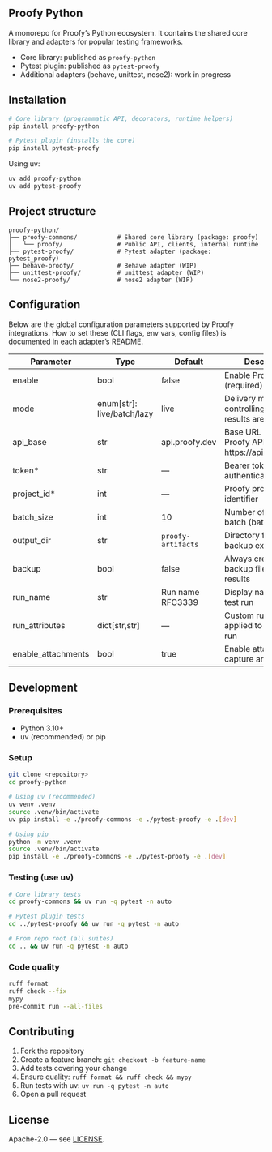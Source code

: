 ## Proofy Python

A monorepo for Proofy’s Python ecosystem. It contains the shared core library and adapters for popular testing frameworks.

- Core library: published as `proofy-python`
- Pytest plugin: published as `pytest-proofy`
- Additional adapters (behave, unittest, nose2): work in progress

## Installation

```bash
# Core library (programmatic API, decorators, runtime helpers)
pip install proofy-python

# Pytest plugin (installs the core)
pip install pytest-proofy
```

Using uv:

```bash
uv add proofy-python
uv add pytest-proofy
```

## Project structure

```text
proofy-python/
├── proofy-commons/           # Shared core library (package: proofy)
│   └── proofy/               # Public API, clients, internal runtime
├── pytest-proofy/            # Pytest adapter (package: pytest_proofy)
├── behave-proofy/            # Behave adapter (WIP)
├── unittest-proofy/          # unittest adapter (WIP)
└── nose2-proofy/             # nose2 adapter (WIP)
```

## Configuration

Below are the global configuration parameters supported by Proofy integrations. How to set these (CLI flags, env vars, config files) is documented in each adapter’s README.

| Parameter          | Type                       | Default            | Description                                               |
| ------------------ | -------------------------- | ------------------ | --------------------------------------------------------- |
| enable             | bool                       | false              | Enable Proofy plugin (required)                           |
| mode               | enum[str]: live/batch/lazy | live               | Delivery mode controlling when results are sent           |
| api_base           | str                        | api.proofy.dev     | Base URL of the Proofy API (e.g., https://api.proofy.dev) |
| token*             | str                        | —                  | Bearer token for API authentication                       |
| project_id*        | int                        | —                  | Proofy project identifier                                 |
| batch_size         | int                        | 10                 | Number of results per batch (batch mode)                  |
| output_dir         | str                        | `proofy-artifacts` | Directory for local backup exports                        |
| backup             | bool                       | false              | Always create local backup files with results             |
| run_name           | str                        | Run name RFC3339   | Display name for the test run                             |
| run_attributes     | dict[str,str]              | —                  | Custom run metadata applied to the entire run             |
| enable_attachments | bool                       | true               | Enable attachment capture and upload                      |

## Development

### Prerequisites

- Python 3.10+
- uv (recommended) or pip

### Setup

```bash
git clone <repository>
cd proofy-python

# Using uv (recommended)
uv venv .venv
source .venv/bin/activate
uv pip install -e ./proofy-commons -e ./pytest-proofy -e .[dev]

# Using pip
python -m venv .venv
source .venv/bin/activate
pip install -e ./proofy-commons -e ./pytest-proofy -e .[dev]
```

### Testing (use uv)

```bash
# Core library tests
cd proofy-commons && uv run -q pytest -n auto

# Pytest plugin tests
cd ../pytest-proofy && uv run -q pytest -n auto

# From repo root (all suites)
cd .. && uv run -q pytest -n auto
```

### Code quality

```bash
ruff format
ruff check --fix
mypy
pre-commit run --all-files
```

## Contributing

1. Fork the repository
2. Create a feature branch: `git checkout -b feature-name`
3. Add tests covering your change
4. Ensure quality: `ruff format && ruff check && mypy`
5. Run tests with uv: `uv run -q pytest -n auto`
6. Open a pull request

## License

Apache-2.0 — see [LICENSE](LICENSE).
